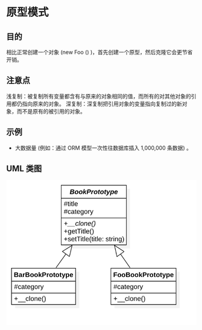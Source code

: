 # 原型模式

## 目的
相比正常创建一个对象 (new Foo () )，首先创建一个原型，然后克隆它会更节省开销。

## 注意点
浅复制：被复制所有变量都含有与原来的对象相同的值，而所有的对其他对象的引用都仍指向原来的对象。
深复制：深复制把引用对象的变量指向复制过的新对象，而不是原有的被引用的对象。

## 示例
- 大数据量 (例如：通过 ORM 模型一次性往数据库插入 1,000,000 条数据) 。

## UML 类图
![原型模式](./Prototype.png)
